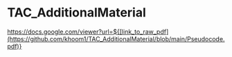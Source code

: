# TAC_AdditionalMaterial

https://docs.google.com/viewer?url=${[link_to_raw_pdf](https://github.com/khoom1/TAC_AdditionalMaterial/blob/main/Pseudocode.pdf)}
